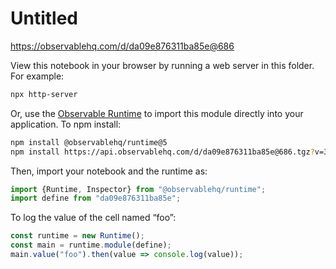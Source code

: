 # Untitled

https://observablehq.com/d/da09e876311ba85e@686

View this notebook in your browser by running a web server in this folder. For
example:

~~~sh
npx http-server
~~~

Or, use the [Observable Runtime](https://github.com/observablehq/runtime) to
import this module directly into your application. To npm install:

~~~sh
npm install @observablehq/runtime@5
npm install https://api.observablehq.com/d/da09e876311ba85e@686.tgz?v=3
~~~

Then, import your notebook and the runtime as:

~~~js
import {Runtime, Inspector} from "@observablehq/runtime";
import define from "da09e876311ba85e";
~~~

To log the value of the cell named “foo”:

~~~js
const runtime = new Runtime();
const main = runtime.module(define);
main.value("foo").then(value => console.log(value));
~~~
